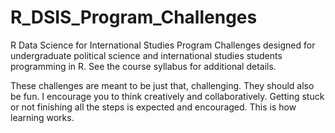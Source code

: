 # R_DSIS_Program_Challenges 
R Data Science for International Studies Program Challenges designed for undergraduate political science and international studies students programming in R. See the course syllabus for additional details.

These challenges are meant to be just that, challenging. They should also be fun. I encourage you to think creatively and collaboratively. Getting stuck or not finishing all the steps is expected and encouraged. This is how learning works.
